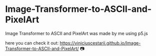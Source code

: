 # Image-Transformer-to-ASCII-and-PixelArt
Image Transformer to ASCII and PixelArt was made by me using p5.js

here you can check it out: https://viniciuscestarii.github.io/Image-Transformer-to-ASCII-and-PixelArt/ 📷
